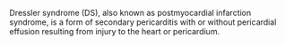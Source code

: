 Dressler syndrome (DS), also known as postmyocardial infarction syndrome, is a form of secondary pericarditis with or without pericardial effusion resulting from injury to the heart or pericardium.